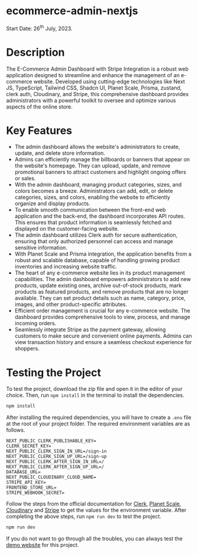 # ecommerce-admin-nextjs

Start Date: 26<sup>th</sup> July, 2023.

# Description

The E-Commerce Admin Dashboard with Stripe Integration is a robust web application designed to streamline and enhance the management of an e-commerce website. Developed using cutting-edge technologies like Next JS, TypeScript, Tailwind CSS, Shadcn UI, Planet Scale, Prisma, zustand, clerk auth, Cloudinary, and Stripe, this comprehensive dashboard provides administrators with a powerful toolkit to oversee and optimize various aspects of the online store.

# Key Features

- The admin dashboard allows the website's administrators to create, update, and delete store information.
- Admins can efficiently manage the billboards or banners that appear on the website's homepage. They can upload, update, and remove promotional banners to attract customers and highlight ongoing offers or sales.
- With the admin dashboard, managing product categories, sizes, and colors becomes a breeze. Administrators can add, edit, or delete categories, sizes, and colors, enabling the website to efficiently organize and display products.
- To enable smooth communication between the front-end web application and the back-end, the dashboard incorporates API routes. This ensures that product information is seamlessly fetched and displayed on the customer-facing website.
- The admin dashboard utilizes Clerk auth for secure authentication, ensuring that only authorized personnel can access and manage sensitive information.
- With Planet Scale and Prisma integration, the application benefits from a robust and scalable database, capable of handling growing product inventories and increasing website traffic.
- The heart of any e-commerce website lies in its product management capabilities. The admin dashboard empowers administrators to add new products, update existing ones, archive out-of-stock products, mark products as featured products, and remove products that are no longer available. They can set product details such as name, category, price, images, and other product-specific attributes.
- Efficient order management is crucial for any e-commerce website. The dashboard provides comprehensive tools to view, process, and manage incoming orders.
- Seamlessly integrate Stripe as the payment gateway, allowing customers to make secure and convenient online payments. Admins can view transaction history and ensure a seamless checkout experience for shoppers.

# Testing the Project

To test the project, download the zip file and open it in the editor of your choice.
Then, run `npm install` in the terminal to install the dependencies.

```bash
npm install
```

After installing the required dependencies, you will have to create a `.env` file at the root of your project folder.
The required environment variables are as follows.

```text
NEXT_PUBLIC_CLERK_PUBLISHABLE_KEY=
CLERK_SECRET_KEY=
NEXT_PUBLIC_CLERK_SIGN_IN_URL=/sign-in
NEXT_PUBLIC_CLERK_SIGN_UP_URL=/sign-up
NEXT_PUBLIC_CLERK_AFTER_SIGN_IN_URL=/
NEXT_PUBLIC_CLERK_AFTER_SIGN_UP_URL=/
DATABASE_URL=
NEXT_PUBLIC_CLOUDINARY_CLOUD_NAME=
STRIPE_API_KEY=
FRONTEND_STORE_URL=
STRIPE_WEBHOOK_SECRET=
```

Follow the steps from the official documentation for [Clerk](https://clerk.com/docs/quickstarts/nextjs), [Planet Scale](https://planetscale.com/docs/tutorials/connect-nextjs-app), [Cloudinary](https://cloudinary.com/documentation/how_to_integrate_cloudinary) and [Stripe](https://stripe.com/docs/development) to get the values for the environment variable.
After completing the above steps, run `npm run dev` to test the project.

```bash
npm run dev
```

If you do not want to go through all the troubles, you can always test the [demo website](https://ecommerce-admin-nextjs-mu.vercel.app/) for this project.
